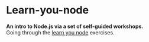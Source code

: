 # Learn-you-node
**An intro to Node.js via a set of self-guided workshops.** <br>
Going through the [learn you node](https://github.com/workshopper/learnyounode) exercises.

